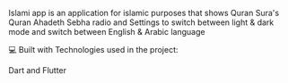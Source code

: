 Islami app is an application for islamic purposes that shows Quran Sura's Quran Ahadeth Sebha radio
and Settings to switch between light & dark mode and switch between English & Arabic language

💻 Built with
Technologies used in the project:

Dart and
Flutter
